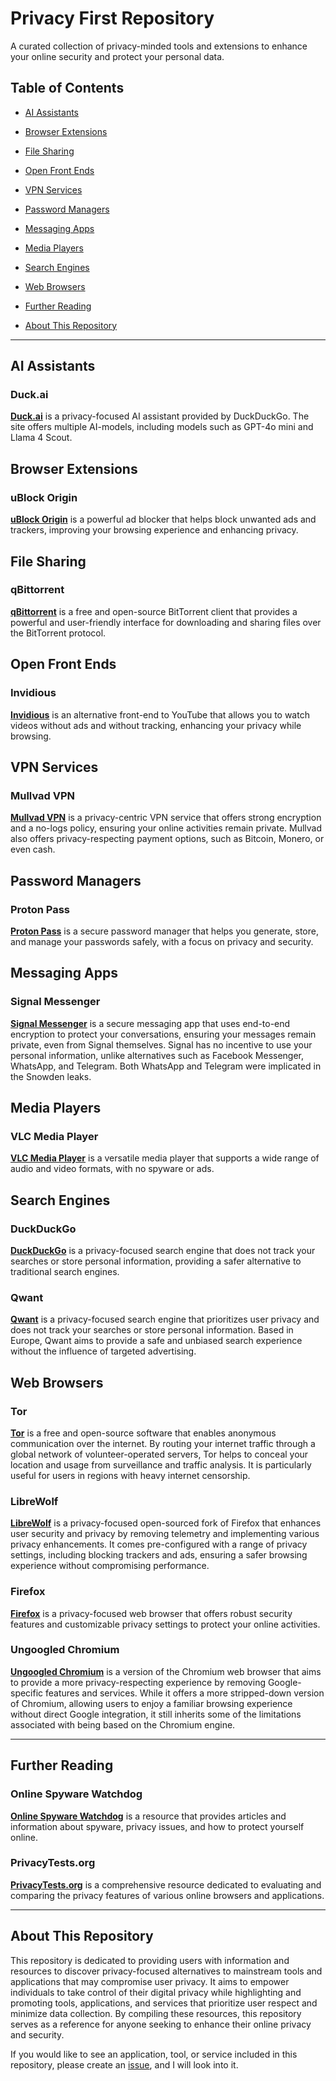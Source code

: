 # Privacy First Repository

A curated collection of privacy-minded tools and extensions to enhance your online security and protect your personal data.

## Table of Contents
- [AI Assistants](#ai-assistants)
- [Browser Extensions](#browser-extensions)
- [File Sharing](#file-sharing)
- [Open Front Ends](#open-front-ends)
- [VPN Services](#vpn-services)
- [Password Managers](#password-managers)
- [Messaging Apps](#messaging-apps)
- [Media Players](#media-players)
- [Search Engines](#search-engines)
- [Web Browsers](#web-browsers)

- [Further Reading](#further-reading)

- [About This Repository](#about-this-repository)

***

## AI Assistants

### Duck.ai
[**Duck.ai**](https://duck.ai/) is a privacy-focused AI assistant provided by DuckDuckGo. The site offers multiple AI-models, including models such as GPT-4o mini and Llama 4 Scout.

## Browser Extensions

### uBlock Origin
[**uBlock Origin**](https://github.com/gorhill/uBlock) is a powerful ad blocker that helps block unwanted ads and trackers, improving your browsing experience and enhancing privacy.

## File Sharing

### qBittorrent
[**qBittorrent**](https://www.qbittorrent.org/) is a free and open-source BitTorrent client that provides a powerful and user-friendly interface for downloading and sharing files over the BitTorrent protocol.

## Open Front Ends

### Invidious
[**Invidious**](https://invidious.io/) is an alternative front-end to YouTube that allows you to watch videos without ads and without tracking, enhancing your privacy while browsing.

## VPN Services

### Mullvad VPN
[**Mullvad VPN**](https://mullvad.net/en/) is a privacy-centric VPN service that offers strong encryption and a no-logs policy, ensuring your online activities remain private. Mullvad also offers privacy-respecting payment options, such as Bitcoin, Monero, or even cash.

## Password Managers

### Proton Pass
[**Proton Pass**](https://proton.me/pass) is a secure password manager that helps you generate, store, and manage your passwords safely, with a focus on privacy and security.

## Messaging Apps

### Signal Messenger
[**Signal Messenger**](https://signal.org/) is a secure messaging app that uses end-to-end encryption to protect your conversations, ensuring your messages remain private, even from Signal themselves. Signal has no incentive to use your personal information, unlike alternatives such as Facebook Messenger, WhatsApp, and Telegram. Both WhatsApp and Telegram were implicated in the Snowden leaks.

## Media Players

### VLC Media Player
[**VLC Media Player**](https://www.videolan.org/vlc/) is a versatile media player that supports a wide range of audio and video formats, with no spyware or ads.

## Search Engines

### DuckDuckGo
[**DuckDuckGo**](https://duckduckgo.com/) is a privacy-focused search engine that does not track your searches or store personal information, providing a safer alternative to traditional search engines.

### Qwant
[**Qwant**](https://www.qwant.com/) is a privacy-focused search engine that prioritizes user privacy and does not track your searches or store personal information. Based in Europe, Qwant aims to provide a safe and unbiased search experience without the influence of targeted advertising.

## Web Browsers

### Tor
[**Tor**](https://www.torproject.org/) is a free and open-source software that enables anonymous communication over the internet. By routing your internet traffic through a global network of volunteer-operated servers, Tor helps to conceal your location and usage from surveillance and traffic analysis. It is particularly useful for users in regions with heavy internet censorship.

### LibreWolf
[**LibreWolf**](https://librewolf.net/) is a privacy-focused open-sourced fork of Firefox that enhances user security and privacy by removing telemetry and implementing various privacy enhancements. It comes pre-configured with a range of privacy settings, including blocking trackers and ads, ensuring a safer browsing experience without compromising performance.

### Firefox
[**Firefox**](https://www.mozilla.org/en-US/firefox/new/) is a privacy-focused web browser that offers robust security features and customizable privacy settings to protect your online activities.

### Ungoogled Chromium
[**Ungoogled Chromium**](https://github.com/Eloston/ungoogled-chromium) is a version of the Chromium web browser that aims to provide a more privacy-respecting experience by removing Google-specific features and services. While it offers a more stripped-down version of Chromium, allowing users to enjoy a familiar browsing experience without direct Google integration, it still inherits some of the limitations associated with being based on the Chromium engine.

***

## Further Reading

### Online Spyware Watchdog
[**Online Spyware Watchdog**](https://spyware.neocities.org/articles/) is a resource that provides articles and information about spyware, privacy issues, and how to protect yourself online.

### PrivacyTests.org
[**PrivacyTests.org**](https://privacytests.org/) is a comprehensive resource dedicated to evaluating and comparing the privacy features of various online browsers and applications.

***

## About This Repository
This repository is dedicated to providing users with information and resources to discover privacy-focused alternatives to mainstream tools and applications that may compromise user privacy. It aims to empower individuals to take control of their digital privacy while highlighting and promoting tools, applications, and services that prioritize user respect and minimize data collection. By compiling these resources, this repository serves as a reference for anyone seeking to enhance their online privacy and security.

If you would like to see an application, tool, or service included in this repository, please create an [issue](https://github.com/SeaPie/Privacy-First/issues/new), and I will look into it.
